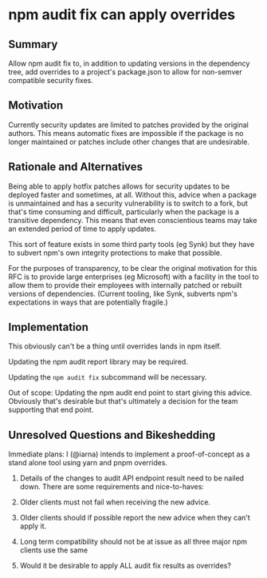 # npm audit fix can apply overrides

## Summary

Allow npm audit fix to, in addition to updating versions in the dependency
tree, add overrides to a project's package.json to allow for non-semver
compatible security fixes.

## Motivation

Currently security updates are limited to patches provided by the original
authors. This means automatic fixes are impossible if the package is no
longer maintained or patches include other changes that are undesirable.

## Rationale and Alternatives

Being able to apply hotfix patches allows for security updates to be
deployed faster and sometimes, at all. Without this, advice when a
package is unmaintained and has a security vulnerability is to switch to a
fork, but that's time consuming and difficult, particularly when the package
is a transitive dependency. This means that even conscientious teams may take
an extended period of time to apply updates.

This sort of feature exists in some third party tools (eg Synk) but they
have to subvert npm's own integrity protections to make that possible.

For the purposes of transparency, to be clear the original motivation for this RFC
is to provide large enterprises (eg Microsoft) with a facility in the tool
to allow them to provide their employees with internally patched or rebuilt
versions of dependencies. (Current tooling, like Synk, subverts npm's
expectations in ways that are potentially fragile.)


## Implementation

This obviously can't be a thing until overrides lands in npm itself.

Updating the npm audit report library may be required.

Updating the `npm audit fix` subcommand will be necessary.

Out of scope: Updating the npm audit end point to start giving this advice.
Obviously that's desirable but that's ultimately a decision for the team
supporting that end point.

## Unresolved Questions and Bikeshedding

Immediate plans: I (@iarna) intends to implement a proof-of-concept as a
stand alone tool using yarn and pnpm overrides.


1. Details of the changes to audit API endpoint result need to be nailed
down. There are some requirements and nice-to-haves:

  1. Older clients must not fail when receiving the new advice.

  2. Older clients should if possible report the new advice when they can't
  apply it.

  3. Long term compatibility should not be at issue as all three major npm
  clients use the same

2. Would it be desirable to apply ALL audit fix results as overrides?

